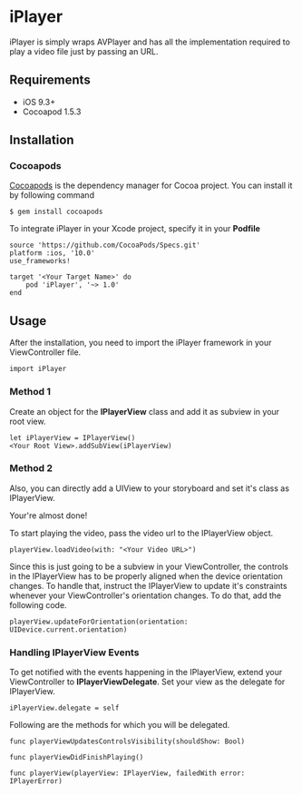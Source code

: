 # iPlayer

iPlayer is simply wraps AVPlayer and has all the implementation required to play a video file just by passing an URL.

## Requirements

* iOS 9.3+
* Cocoapod 1.5.3
## Installation

### Cocoapods

[Cocoapods](https://cocoapods.org) is the dependency manager for Cocoa project. You can install it by following command

```
$ gem install cocoapods

```
To integrate iPlayer in your Xcode project, specify it in your **Podfile**

```
source 'https://github.com/CocoaPods/Specs.git'
platform :ios, '10.0'
use_frameworks!

target '<Your Target Name>' do
    pod 'iPlayer', '~> 1.0'
end
```

## Usage

After the installation, you need to import the iPlayer framework in your ViewController file.

```
import iPlayer
```
### Method 1

Create an object for the **IPlayerView** class and add it as subview in your root view.

```
let iPlayerView = IPlayerView()
<Your Root View>.addSubView(iPlayerView)
```

### Method 2

Also, you can directly add a UIView to your storyboard and set it's class as IPlayerView.

Your're almost done!

To start playing the video, pass the video url to the IPlayerView object.

```
playerView.loadVideo(with: "<Your Video URL>")
```
Since this is just going to be a subview in your ViewController, the controls in the IPlayerView has to be properly aligned when the device orientation changes. To handle that, instruct the IPlayerView to update it's constraints whenever your ViewController's orientation changes. To do that, add the following code.

```
playerView.updateForOrientation(orientation: UIDevice.current.orientation)
```

### Handling IPlayerView Events

To get notified with the events happening in the IPlayerView, extend your ViewController to **IPlayerViewDelegate**. Set your view as the delegate for IPlayerView.

```
iPlayerView.delegate = self
```

Following are the methods for which you will be delegated.

```
func playerViewUpdatesControlsVisibility(shouldShow: Bool)

func playerViewDidFinishPlaying()

func playerView(playerView: IPlayerView, failedWith error: IPlayerError)
```

